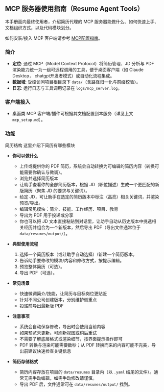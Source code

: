 ## MCP 服务器使用指南（Resume Agent Tools）

本手册面向最终使用者，介绍简历代理的 MCP 服务器能做什么、如何快速上手、文档组织方式，以及代码模块划分。

如何安装/接入 MCP 客户端请参考 [MCP配置指南](./MCP_SETUP_cn.md)。

### 简介
- **定位**: 通过 MCP（Model Context Protocol）将简历管理、JD 分析与 PDF 渲染能力统一为一组可远程调用的工具，便于桌面客户端（如 Claude Desktop， chatgpt开发者模式）或自动化流程集成。
- **数据域**: 受控访问项目根目录下 `data/`（含路径归一化与前缀校验）。
- **日志**: 运行日志与工具调用记录在 `logs/mcp_server.log`。
 
### 客户端接入
- 桌面类 MCP 客户端/插件可根据其文档配置到本服务（详见上文 `mcp_setup.md`）。

### 功能

简历结构
这里介绍下简历有哪些模块

- **你可以做什么**
  - 上传或提供你的 PDF 简历，系统会自动转换为可编辑的简历内容（转换可能需要你确认与微调）。
  - 浏览并选择简历版本
  - 让助手查看你的全部简历版本，根据 JD（职位描述）生成一个更匹配的新版简历（聚焦 JD 的要求与关键词）。
  - 给定 JD，可让助手在选定的简历版本中标注（高亮）相关关键词，并渲染预览/导出。
  - 编辑常见模块：简介、技能、工作经历、项目、教育
  - 导出为 PDF 用于投递或分享
  - 你也可以把 JD 文本直接粘贴到对话里，让助手自动从历史版本中挑选相关经历并组合为一个新版本，然后导出 PDF（导出文件通常位于 `data/resumes/output/`）。

- **典型使用流程**
  1. 选择一个简历版本（或让助手自动选择）/新建一个简历版本。
  2. 告诉助手要修改的模块/内容和修改方式，按提示编辑。
  3. 预览整体简历（可选）。
  4. 导出 PDF（可选）。

- **常见场景**
  - 快速微调简介/技能，让简历与目标岗位更贴近
  - 针对不同公司创建版本，分别维护侧重点
  - 投递前导出最新版 PDF


- **注意事项**
  - 系统会自动保存修改，导出时会使用当前内容
  - 如果预览未更新，可刷新视图或稍后重试
  - 不需要了解底层格式或渲染细节，按界面提示操作即可
  - PDF 转换与渲染可能需要数秒；从 PDF 转换而来的内容可能不完美，导出前建议快速检查关键信息
 
- **简历存储格式**
  - 简历内容存放在项目的 `data/resumes` 目录内（以 `.yaml` 结尾的文件）。通常无需手动编辑，如需手动修改请谨慎。
  - 导出 PDF 后，文件通常可在 `data/resumes/output/` 找到。
